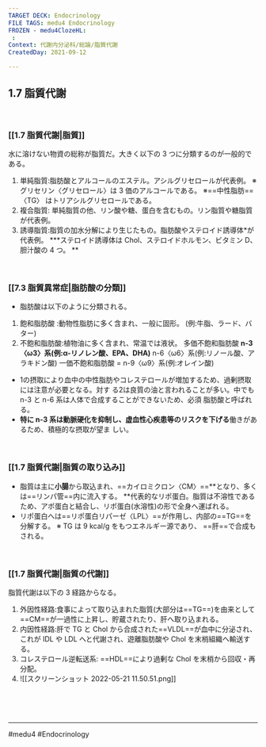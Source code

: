 ```yaml
---
TARGET DECK: Endocrinology
FILE TAGS: medu4 Endocrinology
FROZEN - medu4ClozeHL:
 : 
Context: 代謝内分泌科/総論/脂質代謝
CreatedDay: 2021-09-12

---
```


## 1.7 脂質代謝

<br>


### [[1.7 脂質代謝|脂質]]
水に溶けない物資の総称が脂質だ。大きく以下の 3 つに分類するのが一般的である。
1. 単純脂質:脂肪酸とアルコールのエステル。アシルグリセロールが代表例。
※グリセリン〈グリセロール〉は 3 価のアルコールである。
※==中性脂肪==〈TG〉 はトリアシルグリセロールである。
2. 複合脂質: 単純脂質の他、リン酸や糖、蛋白を含むもの。リン脂質や糖脂質が代表例。
3. 誘導脂質:脂質の加水分解により生じたもの。脂肪酸やステロイド誘導体\*が代表例。
\***ステロイド誘導体は Chol、ステロイドホルモン、ビタミン D、胆汁酸の 4 つ。 **
<!--ID: 1631507958101-->

<br>

### [[7.3 脂質異常症|脂肪酸の分類]]
* 脂肪酸は以下のように分類される。
1. 飽和脂肪酸 :動物性脂肪に多く含まれ、一般に固形。
        (例:牛脂、ラード、バター)
2. 不飽和脂肪酸:植物油に多く含まれ、常温では液状。
多価不飽和脂肪酸
**n-3〈ω3〉系(例:α-リノレン酸、EPA、DHA)**
n-6〈ω6〉系(例:リノール酸、アラキドン酸)
一価不飽和脂肪酸 = n-9〈ω9〉系(例:オレイン酸)
* 1の摂取により血中の中性脂肪やコレステロールが増加するため、過剰摂取には注意が必要となる。対す る2は良質の油と言われることが多い。中でも n-3 と n-6 系は人体で合成することができないため、必須 脂肪酸と呼ばれる。
* **特に n-3 系は動脈硬化を抑制し、虚血性心疾患等のリスクを下げる**働きがあるため、積極的な摂取が望ま しい。




<br>


### [[1.7 脂質代謝|脂質の取り込み]]
* 脂質は主に**小腸**から取込まれ、==カイロミクロン〈CM〉==\*\*となり、多くは==リンパ管==内に流入する。
\*\*代表的なリポ蛋白。脂質は不溶性であるため、アポ蛋白と結合し、リポ蛋白(水溶性)の形で全身へ運ばれる。
* リポ蛋白へは==リポ蛋白リパーゼ〈LPL〉==が作用し、内部の==TG==を分解する。
※ TG は 9 kcal/g をもつエネルギー源であり、 ==肝==で合成もされる。 
<!--ID: 1631507958110-->




<br>


### [[1.7 脂質代謝|脂質の代謝]]
脂質代謝は以下の 3 経路からなる。
1. 外因性経路:食事によって取り込まれた脂質(大部分は==TG==)を由来として==CM==が一過性に上昇し、貯蔵されたり、肝へ取り込まれる。
2. 内因性経路:肝で TG と Chol から合成された==VLDL==が血中に分泌され、これが IDL や LDL へと代謝され、遊離脂肪酸や Chol を末梢組織へ輸送する。
3. コレステロール逆転送系: ==HDL==により過剰な Chol を末梢から回収・再分配。
4. ![[スクリーンショット 2022-05-21 11.50.51.png]]
<!--ID: 1631507958126-->


<br><br><br>

---
#medu4 #Endocrinology 
